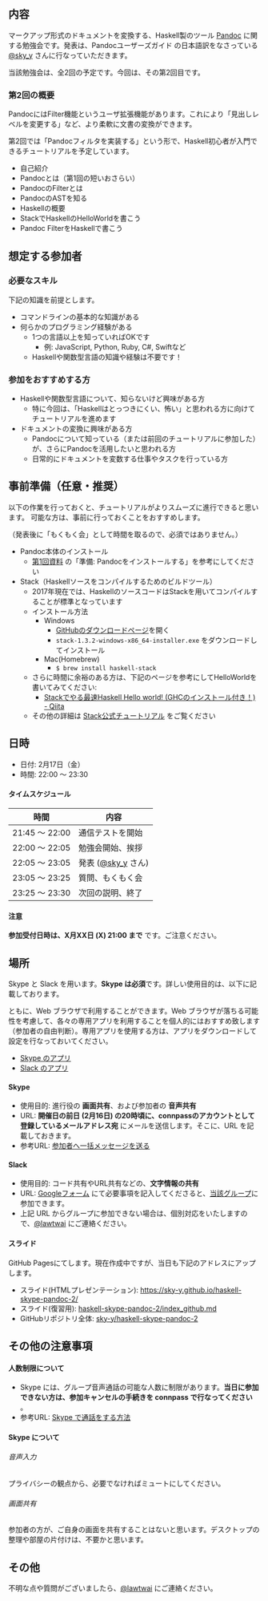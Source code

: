 ## 内容

マークアップ形式のドキュメントを変換する、Haskell製のツール [Pandoc](https://pandoc.org/) に関する勉強会です。発表は、Pandocユーザーズガイド の日本語訳をなさっている [@sky\_y](https://twitter.com/sky_y) さんに行なっていただきます。

当該勉強会は、全2回の予定です。今回は、その第2回目です。

### 第2回の概要

PandocにはFilter機能というユーザ拡張機能があります。これにより「見出しレベルを変更する」など、より柔軟に文書の変換ができます。

第2回では「Pandocフィルタを実装する」という形で、Haskell初心者が入門できるチュートリアルを予定しています。

- 自己紹介
- Pandocとは（第1回の短いおさらい）
- PandocのFilterとは
- PandocのASTを知る
- Haskellの概要
- StackでHaskellのHelloWorldを書こう
- Pandoc FilterをHaskellで書こう

## 想定する参加者

### 必要なスキル

下記の知識を前提とします。

- コマンドラインの基本的な知識がある
- 何らかのプログラミング経験がある
    - 1つの言語以上を知っていればOKです
        - 例: JavaScript, Python, Ruby, C#, Swiftなど
    - Haskellや関数型言語の知識や経験は不要です！

### 参加をおすすめする方

- Haskellや関数型言語について、知らないけど興味がある方
    - 特に今回は、「Haskellはとっつきにくい、怖い」と思われる方に向けてチュートリアルを進めます
- ドキュメントの変換に興味がある方
    - Pandocについて知っている（または前回のチュートリアルに参加した）が、さらにPandocを活用したいと思われる方
    - 日常的にドキュメントを変数する仕事やタスクを行っている方

## 事前準備（任意・推奨）

以下の作業を行っておくと、チュートリアルがよりスムーズに進行できると思います。
可能な方は、事前に行っておくことをおすすめします。

（発表後に「もくもく会」として時間を取るので、必須ではありません。）

- Pandoc本体のインストール
    - [第1回資料](https://github.com/sky-y/haskell-skype-pandoc-1/blob/master/index_github.md) の「準備: Pandocをインストールする」を参考にしてください
- Stack（Haskellソースをコンパイルするためのビルドツール）
    - 2017年現在では、HaskellのソースコードはStackを用いてコンパイルすることが標準となっています
    - インストール方法
        - Windows
            - [GitHubのダウンロードページ](https://github.com/commercialhaskell/stack/releases/latest)を開く
            - `stack-1.3.2-windows-x86_64-installer.exe` をダウンロードしてインストール
        - Mac(Homebrew)
            - `$ brew install haskell-stack`
    - さらに時間に余裕のある方は、下記のページを参考にしてHelloWorldを書いてみてください:
        - [Stackでやる最速Haskell Hello world! (GHCのインストール付き！) - Qiita](http://qiita.com/igrep/items/da1d8df6d40eb001a561)
    - その他の詳細は [Stack公式チュートリアル](https://docs.haskellstack.org/en/stable/README/) をご覧ください

## 日時

-   日付: 2月17日（金）
-   時間: 22:00 ～ 23:30

#### タイムスケジュール

| 時間           | 内容                                             |
|----------------|--------------------------------------------------|
| 21:45 ～ 22:00 | 通信テストを開始                                 |
| 22:00 ～ 22:05 | 勉強会開始、挨拶                                 |
| 22:05 ～ 23:05 | 発表 ([@sky\_y](https://twitter.com/sky_y) さん) |
| 23:05 ～ 23:25 | 質問、もくもく会                                 |
| 23:25 ～ 23:30 | 次回の説明、終了                                 |

#### 注意

**参加受付日時は、X月XX日 (X) 21:00 まで** です。ご注意ください。

場所
----

Skype と Slack を用います。**Skype は必須**です。詳しい使用目的は、以下に記載しております。

ともに、Web ブラウザで利用することができます。Web ブラウザが落ちる可能性を考慮して、各々の専用アプリを利用することを個人的にはおすすめ致します（参加者の自由判断）。専用アプリを使用する方は、アプリをダウンロードして設定を行なっておいてください。

-   [Skype のアプリ](https://www.skype.com/ja/download-skype/)
-   [Slack のアプリ](https://slack.com/downloads/)

#### Skype

-   使用目的: 進行役の **画面共有**、および参加者の **音声共有**
-   URL: **開催日の前日 (2月16日) の20時頃に、connpassのアカウントとして登録しているメールアドレス宛** にメールを送信します。そこに、URL を記載しておきます。
-   参考URL: [参加者へ一括メッセージを送る](http://help.connpass.com/organizers/bulk-message)

#### Slack

-   使用目的: コード共有やURL共有などの、**文字情報の共有**
-   URL: [Googleフォーム](https://goo.gl/EzRKbs) にて必要事項を記入してくださると、[当該グループ](https://haskellwithskype.slack.com/)に参加できます。
-   上記 URL からグループに参加できない場合は、個別対応をいたしますので、[@lawtwai](https://twitter.com/lawtwai) にご連絡ください。

#### スライド

GitHub Pagesにてします。現在作成中ですが、当日も下記のアドレスにアップします。

- スライド(HTMLプレゼンテーション): <https://sky-y.github.io/haskell-skype-pandoc-2/>
- スライド(復習用): [haskell-skype-pandoc-2/index_github.md](https://github.com/sky-y/haskell-skype-pandoc-2/blob/master/index_github.md)
- GitHubリポジトリ全体: [sky-y/haskell-skype-pandoc-2](https://github.com/sky-y/haskell-skype-pandoc-2)

その他の注意事項
----------------

#### 人数制限について

-   Skype には、グループ音声通話の可能な人数に制限があります。**当日に参加できない方は、参加キャンセルの手続きを connpass で行なってください** 。
-   参考URL: [Skype で通話をする方法](https://support.skype.com/ja/faq/FA10613/skype-detong-hua-wosurufang-fa-wojiao-etekudasai)

#### Skype について

###### 音声入力

プライバシーの観点から、必要でなければミュートにしてください。

###### 画面共有

参加者の方が、ご自身の画面を共有することはないと思います。デスクトップの整理や部屋の片付けは、不要かと思います。

## その他

不明な点や質問がございましたら、[@lawtwai](https://twitter.com/lawtwai) にご連絡ください。
